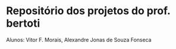 # Repositório dos projetos do prof. bertoti

Alunos: Vitor F. Morais, Alexandre Jonas de Souza Fonseca 
